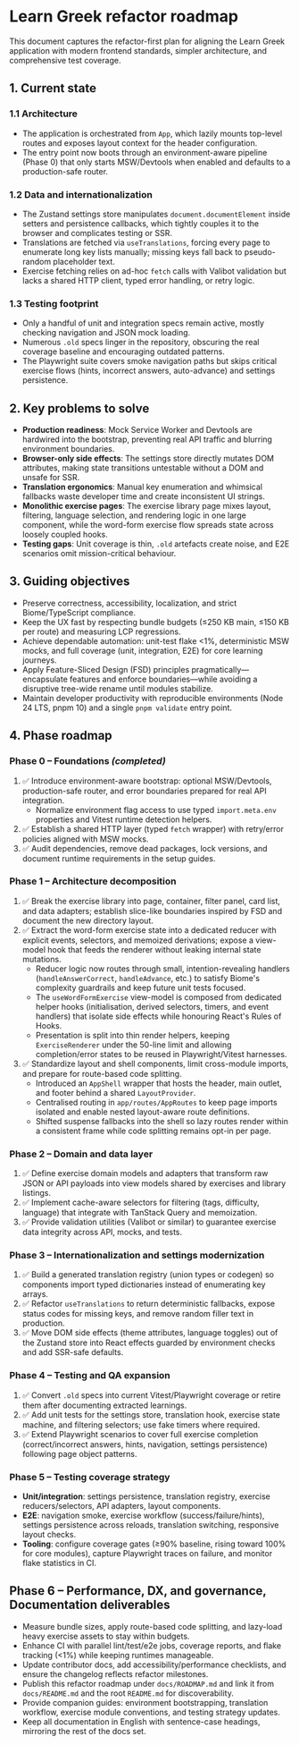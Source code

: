# Learn Greek refactor roadmap

This document captures the refactor-first plan for aligning the Learn Greek application with modern frontend standards, simpler architecture, and comprehensive test coverage.

## 1. Current state

### 1.1 Architecture

- The application is orchestrated from `App`, which lazily mounts top-level routes and exposes layout context for the header configuration.
- The entry point now boots through an environment-aware pipeline (Phase 0) that only starts MSW/Devtools when enabled and defaults to a production-safe router.

### 1.2 Data and internationalization

- The Zustand settings store manipulates `document.documentElement` inside setters and persistence callbacks, which tightly couples it to the browser and complicates testing or SSR.
- Translations are fetched via `useTranslations`, forcing every page to enumerate long key lists manually; missing keys fall back to pseudo-random placeholder text.
- Exercise fetching relies on ad-hoc `fetch` calls with Valibot validation but lacks a shared HTTP client, typed error handling, or retry logic.

### 1.3 Testing footprint

- Only a handful of unit and integration specs remain active, mostly checking navigation and JSON mock loading.
- Numerous `.old` specs linger in the repository, obscuring the real coverage baseline and encouraging outdated patterns.
- The Playwright suite covers smoke navigation paths but skips critical exercise flows (hints, incorrect answers, auto-advance) and settings persistence.

## 2. Key problems to solve

- **Production readiness**: Mock Service Worker and Devtools are hardwired into the bootstrap, preventing real API traffic and blurring environment boundaries.
- **Browser-only side effects**: The settings store directly mutates DOM attributes, making state transitions untestable without a DOM and unsafe for SSR.
- **Translation ergonomics**: Manual key enumeration and whimsical fallbacks waste developer time and create inconsistent UI strings.
- **Monolithic exercise pages**: The exercise library page mixes layout, filtering, language selection, and rendering logic in one large component, while the word-form exercise flow spreads state across loosely coupled hooks.
- **Testing gaps**: Unit coverage is thin, `.old` artefacts create noise, and E2E scenarios omit mission-critical behaviour.

## 3. Guiding objectives

- Preserve correctness, accessibility, localization, and strict Biome/TypeScript compliance.
- Keep the UX fast by respecting bundle budgets (≤250 KB main, ≤150 KB per route) and measuring LCP regressions.
- Achieve dependable automation: unit-test flake <1%, deterministic MSW mocks, and full coverage (unit, integration, E2E) for core learning journeys.
- Apply Feature-Sliced Design (FSD) principles pragmatically—encapsulate features and enforce boundaries—while avoiding a disruptive tree-wide rename until modules stabilize.
- Maintain developer productivity with reproducible environments (Node 24 LTS, pnpm 10) and a single `pnpm validate` entry point.

## 4. Phase roadmap

### Phase 0 – Foundations _(completed)_

1. ✅ Introduce environment-aware bootstrap: optional MSW/Devtools, production-safe router, and error boundaries prepared for real API integration.
   - Normalize environment flag access to use typed `import.meta.env` properties and Vitest runtime detection helpers.
2. ✅ Establish a shared HTTP layer (typed `fetch` wrapper) with retry/error policies aligned with MSW mocks.
3. ✅ Audit dependencies, remove dead packages, lock versions, and document runtime requirements in the setup guides.

### Phase 1 – Architecture decomposition

1. ✅ Break the exercise library into page, container, filter panel, card list, and data adapters; establish slice-like boundaries inspired by FSD and document the new directory layout.
2. ✅ Extract the word-form exercise state into a dedicated reducer with explicit events, selectors, and memoized derivations; expose a view-model hook that feeds the renderer without leaking internal state mutations.
   - Reducer logic now routes through small, intention-revealing handlers (`handleAnswerCorrect`, `handleAdvance`, etc.) to satisfy Biome's complexity guardrails and keep future unit tests focused.
   - The `useWordFormExercise` view-model is composed from dedicated helper hooks (initialisation, derived selectors, timers, and event handlers) that isolate side effects while honouring React's Rules of Hooks.
   - Presentation is split into thin render helpers, keeping `ExerciseRenderer` under the 50-line limit and allowing completion/error states to be reused in Playwright/Vitest harnesses.
3. ✅ Standardize layout and shell components, limit cross-module imports, and prepare for route-based code splitting.
   - Introduced an `AppShell` wrapper that hosts the header, main outlet, and footer behind a shared `LayoutProvider`.
   - Centralised routing in `app/routes/AppRoutes` to keep page imports isolated and enable nested layout-aware route definitions.
   - Shifted suspense fallbacks into the shell so lazy routes render within a consistent frame while code splitting remains opt-in per page.

### Phase 2 – Domain and data layer

1. ✅ Define exercise domain models and adapters that transform raw JSON or API payloads into view models shared by exercises and library listings.
2. ✅ Implement cache-aware selectors for filtering (tags, difficulty, language) that integrate with TanStack Query and memoization.
3. ✅ Provide validation utilities (Valibot or similar) to guarantee exercise data integrity across API, mocks, and tests.

### Phase 3 – Internationalization and settings modernization

1. ✅ Build a generated translation registry (union types or codegen) so components import typed dictionaries instead of enumerating key arrays.
2. ✅ Refactor `useTranslations` to return deterministic fallbacks, expose status codes for missing keys, and remove random filler text in production.
3. ✅ Move DOM side effects (theme attributes, language toggles) out of the Zustand store into React effects guarded by environment checks and add SSR-safe defaults.

### Phase 4 – Testing and QA expansion

1. ✅ Convert `.old` specs into current Vitest/Playwright coverage or retire them after documenting extracted learnings.
2. ✅ Add unit tests for the settings store, translation hook, exercise state machine, and filtering selectors; use fake timers where required.
3. ✅ Extend Playwright scenarios to cover full exercise completion (correct/incorrect answers, hints, navigation, settings persistence) following page object patterns.

### Phase 5 – Testing coverage strategy

- **Unit/integration**: settings persistence, translation registry, exercise reducers/selectors, API adapters, layout components.
- **E2E**: navigation smoke, exercise workflow (success/failure/hints), settings persistence across reloads, translation switching, responsive layout checks.
- **Tooling**: configure coverage gates (≥90% baseline, rising toward 100% for core modules), capture Playwright traces on failure, and monitor flake statistics in CI.

## Phase 6 – Performance, DX, and governance, Documentation deliverables

- Measure bundle sizes, apply route-based code splitting, and lazy-load heavy exercise assets to stay within budgets.
- Enhance CI with parallel lint/test/e2e jobs, coverage reports, and flake tracking (<1%) while keeping runtimes manageable.
- Update contributor docs, add accessibility/performance checklists, and ensure the changelog reflects refactor milestones.
- Publish this refactor roadmap under `docs/ROADMAP.md` and link it from `docs/README.md` and the root `README.md` for discoverability.
- Provide companion guides: environment bootstrapping, translation workflow, exercise module conventions, and testing strategy updates.
- Keep all documentation in English with sentence-case headings, mirroring the rest of the docs set.
